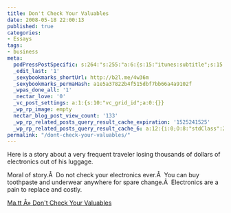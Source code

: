 ```yaml
---
title: Don't Check Your Valuables
date: 2008-05-18 22:00:13
published: true
categories:
- Essays
tags:
- business
meta:
  podPressPostSpecific: s:264:"s:255:"a:6:{s:15:"itunes:subtitle";s:15:"##PostExcerpt##";s:14:"itunes:summary";s:15:"##PostExcerpt##";s:15:"itunes:keywords";s:17:"##WordPressCats##";s:13:"itunes:author";s:10:"##Global##";s:15:"itunes:explicit";s:7:"Default";s:12:"itunes:block";s:7:"Default";}";";
  _edit_last: '1'
  _sexybookmarks_shortUrl: http://b2l.me/4w36m
  _sexybookmarks_permaHash: a1e5a37822b4f515dbf7bb66a4a9102f
  _wpas_done_all: '1'
  _nectar_love: '0'
  _vc_post_settings: a:1:{s:10:"vc_grid_id";a:0:{}}
  _wp_rp_image: empty
  nectar_blog_post_view_count: '133'
  _wp_rp_related_posts_query_result_cache_expiration: '1525241525'
  _wp_rp_related_posts_query_result_cache_6: a:12:{i:0;O:8:"stdClass":2:{s:7:"post_id";s:2:"81";s:5:"score";s:17:"21.59902875936479";}i:1;O:8:"stdClass":2:{s:7:"post_id";s:4:"7786";s:5:"score";s:18:"18.826440037116615";}i:2;O:8:"stdClass":2:{s:7:"post_id";s:3:"988";s:5:"score";s:18:"15.972207325847513";}i:3;O:8:"stdClass":2:{s:7:"post_id";s:3:"846";s:5:"score";s:18:"13.207992656316165";}i:4;O:8:"stdClass":2:{s:7:"post_id";s:3:"277";s:5:"score";s:18:"13.207992656316165";}i:5;O:8:"stdClass":2:{s:7:"post_id";s:3:"684";s:5:"score";s:18:"12.346283972104182";}i:6;O:8:"stdClass":2:{s:7:"post_id";s:4:"6929";s:5:"score";s:17:"11.77929387995101";}i:7;O:8:"stdClass":2:{s:7:"post_id";s:4:"1244";s:5:"score";s:17:"11.77929387995101";}i:8;O:8:"stdClass":2:{s:7:"post_id";s:4:"3535";s:5:"score";s:16:"10.9599896109759";}i:9;O:8:"stdClass":2:{s:7:"post_id";s:4:"1300";s:5:"score";s:16:"10.9599896109759";}i:10;O:8:"stdClass":2:{s:7:"post_id";s:4:"1183";s:5:"score";s:16:"10.9599896109759";}i:11;O:8:"stdClass":2:{s:7:"post_id";s:3:"699";s:5:"score";s:16:"10.9599896109759";}}
permalink: "/dont-check-your-valuables/"
---
```

Here is a story about a very frequent traveler losing thousands of dollars of electronics out of his luggage.

Moral of story.Â  Do not check your electronics ever.Â  You can buy toothpaste and underwear anywhere for spare change.Â  Electronics are a pain to replace and costly.

<a href="http://ma.tt/2008/05/dont-check-your-valuables/" rel="nofollow">Ma.tt Â» Don't Check Your Valuables</a></p>
